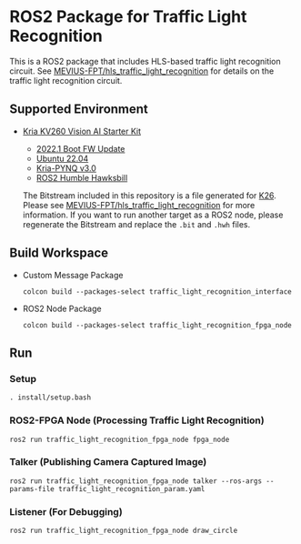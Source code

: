 # ROS2 Package for Traffic Light Recognition
This is a ROS2 package that includes HLS-based traffic light recognition circuit. See [MEVIUS-FPT/hls_traffic_light_recognition](https://github.com/MEVIUS-FPT/hls_traffic_light_recognition) for details on the traffic light recognition circuit.

## Supported Environment
- [Kria KV260 Vision AI Starter Kit](https://www.xilinx.com/products/som/kria/kv260-vision-starter-kit.html)
  - [2022.1 Boot FW Update](https://xilinx-wiki.atlassian.net/wiki/spaces/A/pages/1641152513/Kria+K26+SOM#Boot-Firmware-Updates)
  - [Ubuntu 22.04](https://ubuntu.com/download/amd-xilinx)
  - [Kria-PYNQ v3.0](https://github.com/Xilinx/Kria-PYNQ/releases/tag/v3.0)  
  - [ROS2 Humble Hawksbill](https://docs.ros.org/en/humble/Releases/Release-Humble-Hawksbill.html)  
  
  The Bitstream included in this repository is a file generated for [K26](https://www.xilinx.com/products/som/kria/k26c-commercial.html). Please see [MEVIUS-FPT/hls_traffic_light_recognition](https://github.com/MEVIUS-FPT/hls_traffic_light_recognition) for more information. If you want to run another target as a ROS2 node, please regenerate the Bitstream and replace the `.bit` and `.hwh` files.
## Build Workspace
- Custom Message Package
  ```
  colcon build --packages-select traffic_light_recognition_interface
  ```
- ROS2 Node Package
  ```
  colcon build --packages-select traffic_light_recognition_fpga_node
  ```
## Run
### Setup
```
. install/setup.bash
```
### ROS2-FPGA Node (Processing Traffic Light Recognition)
```
ros2 run traffic_light_recognition_fpga_node fpga_node
```
### Talker (Publishing Camera Captured Image)
```
ros2 run traffic_light_recognition_fpga_node talker --ros-args --params-file traffic_light_recognition_param.yaml
```
### Listener (For Debugging)
```
ros2 run traffic_light_recognition_fpga_node draw_circle
```

